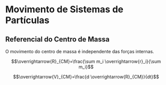 # Movimento de Sistemas de Partículas

## Referencial do Centro de Massa

O movimento do centro de massa é independente das forças internas.

$$\overrightarrow{R}_{CM}=\frac{\sum m_i \overrightarrow{r}_i}{\sum m_i}$$

$$\overrightarrow{V}_{CM}=\frac{d \overrightarrow{R}_{CM}}{dt}$$
